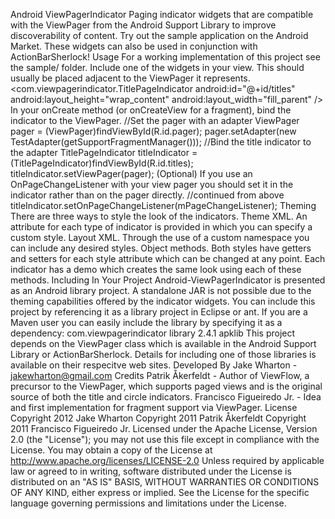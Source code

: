 Android ViewPagerIndicator Paging indicator widgets that are compatible with the ViewPager from the Android Support Library to improve discoverability of content. Try out the sample application on the Android Market. These widgets can also be used in conjunction with ActionBarSherlock! Usage For a working implementation of this project see the sample/ folder. Include one of the widgets in your view. This should usually be placed adjacent to the ViewPager it represents. <com.viewpagerindicator.TitlePageIndicator android:id="@+id/titles" android:layout_height="wrap_content" android:layout_width="fill_parent" /> In your onCreate method (or onCreateView for a fragment), bind the indicator to the ViewPager. //Set the pager with an adapter ViewPager pager = (ViewPager)findViewById(R.id.pager); pager.setAdapter(new TestAdapter(getSupportFragmentManager())); //Bind the title indicator to the adapter TitlePageIndicator titleIndicator = (TitlePageIndicator)findViewById(R.id.titles); titleIndicator.setViewPager(pager); (Optional) If you use an OnPageChangeListener with your view pager you should set it in the indicator rather than on the pager directly. //continued from above titleIndicator.setOnPageChangeListener(mPageChangeListener); Theming There are three ways to style the look of the indicators. Theme XML. An attribute for each type of indicator is provided in which you can specify a custom style. Layout XML. Through the use of a custom namespace you can include any desired styles. Object methods. Both styles have getters and setters for each style attribute which can be changed at any point. Each indicator has a demo which creates the same look using each of these methods. Including In Your Project Android-ViewPagerIndicator is presented as an Android library project. A standalone JAR is not possible due to the theming capabilities offered by the indicator widgets. You can include this project by referencing it as a library project in Eclipse or ant. If you are a Maven user you can easily include the library by specifying it as a dependency: <dependency> <groupId>com.viewpagerindicator</groupId> <artifactId>library</artifactId> <version>2.4.1</version> <type>apklib</type> </dependency> This project depends on the ViewPager class which is available in the Android Support Library or ActionBarSherlock. Details for including one of those libraries is available on their respecitve web sites. Developed By Jake Wharton - jakewharton@gmail.com Credits Patrik Åkerfeldt - Author of ViewFlow, a precursor to the ViewPager, which supports paged views and is the original source of both the title and circle indicators. Francisco Figueiredo Jr. - Idea and first implementation for fragment support via ViewPager. License Copyright 2012 Jake Wharton Copyright 2011 Patrik Åkerfeldt Copyright 2011 Francisco Figueiredo Jr. Licensed under the Apache License, Version 2.0 (the "License"); you may not use this file except in compliance with the License. You may obtain a copy of the License at http://www.apache.org/licenses/LICENSE-2.0 Unless required by applicable law or agreed to in writing, software distributed under the License is distributed on an "AS IS" BASIS, WITHOUT WARRANTIES OR CONDITIONS OF ANY KIND, either express or implied. See the License for the specific language governing permissions and limitations under the License.